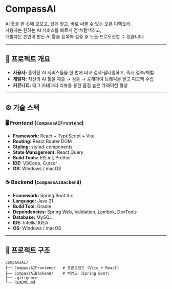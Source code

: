 # CompassAI
AI 툴을 한 곳에 모으고, 쉽게 찾고, 바로 써볼 수 있는 오픈 디렉토리.  
사용자는 원하는 AI 서비스를 빠르게 검색/탐색하고,  
개발자는 본인이 만든 AI 툴을 등록해 검증 후 노출·프로모션할 수 있습니다.

---

## 🧭 프로젝트 개요
- **사용자:** 흩어진 AI 서비스들을 한 번에 비교·검색·필터링하고, 즉시 접속/체험
- **개발자:** 자신의 AI 툴을 제출 → 검증 → 공개하여 트래픽을 얻고 피드백 수집
- **커뮤니티:** 태그·카테고리·리뷰를 통한 품질 높은 큐레이션 형성

---

## ⚙️ 기술 스택

### 🖥 Frontend (`CompassAIFrontend`)
- **Framework:** React + TypeScript + Vite
- **Routing:** React Router DOM
- **Styling:** styled-components
- **State Management:** React Query
- **Build Tools:** ESLint, Prettier
- **IDE:** VSCode, Cursor
- **OS:** Windows / macOS

### ☕ Backend (`CompassAIBackend`)
- **Framework:** Spring Boot 3.x
- **Language:** Java 21
- **Build Tool:** Gradle
- **Dependencies:** Spring Web, Validation, Lombok, DevTools
- **Database:** MySQL
- **IDE:** IntelliJ IDEA
- **OS:** Windows / macOS

---

## 📂 프로젝트 구조
```
CompassAI/
├── CompassAIFrontend/   # 프론트엔드 (Vite + React)
├── CompassAIBackend/    # 백엔드 (Spring Boot)
├── .gitignore
└── README.md
```

